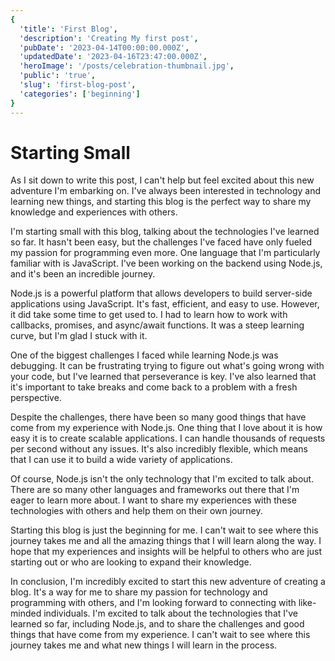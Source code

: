 ```yaml
---
{
  'title': 'First Blog',
  'description': 'Creating My first post',
  'pubDate': '2023-04-14T00:00:00.000Z',
  'updatedDate': '2023-04-16T23:47:00.000Z',
  'heroImage': '/posts/celebration-thumbnail.jpg',
  'public': 'true',
  'slug': 'first-blog-post',
  'categories': ['beginning']
}
---
```


# Starting Small

As I sit down to write this post, I can't help but feel excited about this new adventure I'm embarking on. I've always been interested in technology and learning new things, and starting this blog is the perfect way to share my knowledge and experiences with others.

I'm starting small with this blog, talking about the technologies I've learned so far. It hasn't been easy, but the challenges I've faced have only fueled my passion for programming even more. One language that I'm particularly familiar with is JavaScript. I've been working on the backend using Node.js, and it's been an incredible journey.

Node.js is a powerful platform that allows developers to build server-side applications using JavaScript. It's fast, efficient, and easy to use. However, it did take some time to get used to. I had to learn how to work with callbacks, promises, and async/await functions. It was a steep learning curve, but I'm glad I stuck with it.

One of the biggest challenges I faced while learning Node.js was debugging. It can be frustrating trying to figure out what's going wrong with your code, but I've learned that perseverance is key. I've also learned that it's important to take breaks and come back to a problem with a fresh perspective.

Despite the challenges, there have been so many good things that have come from my experience with Node.js. One thing that I love about it is how easy it is to create scalable applications. I can handle thousands of requests per second without any issues. It's also incredibly flexible, which means that I can use it to build a wide variety of applications.

Of course, Node.js isn't the only technology that I'm excited to talk about. There are so many other languages and frameworks out there that I'm eager to learn more about. I want to share my experiences with these technologies with others and help them on their own journey.

Starting this blog is just the beginning for me. I can't wait to see where this journey takes me and all the amazing things that I will learn along the way. I hope that my experiences and insights will be helpful to others who are just starting out or who are looking to expand their knowledge.

In conclusion, I'm incredibly excited to start this new adventure of creating a blog. It's a way for me to share my passion for technology and programming with others, and I'm looking forward to connecting with like-minded individuals. I'm excited to talk about the technologies that I've learned so far, including Node.js, and to share the challenges and good things that have come from my experience. I can't wait to see where this journey takes me and what new things I will learn in the process.
